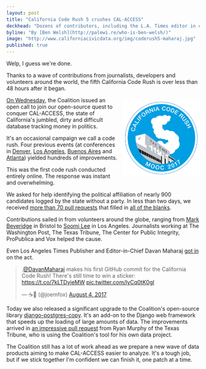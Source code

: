 ```yaml
---
layout: post
title: "California Code Rush 5 crushes CAL-ACCESS"
deckhead: "Dozens of contributors, including the L.A. Times editor in chief, combine forces in the cloud"
byline: "By [Ben Welsh](http://palewi.re/who-is-ben-welsh/)"
image: "http://www.californiacivicdata.org/img/coderush5-maharaj.jpg"
published: true
---
```


Welp, I guess we're done.

Thanks to a wave of contributions from journalists, developers and volunteers around the world, the fifth California Code Rush is over less than 48 hours after it began.

<img src="/img/coderush5.png" height="200" style="margin: 8px 0 0 14px; float:right;">

[On Wednesday](https://www.californiacivicdata.org/2017/08/02/code-rush-5/), the Coalition issued an open call to join our open-source quest to conquer CAL-ACCESS, the state of California's jumbled, dirty and difficult database tracking money in politics.

It's an occasional campaign we call a code rush. Four previous events (at conferences in [Denver](https://www.californiacivicdata.org/2016/03/07/code-rush-4/), [Los Angeles](https://www.californiacivicdata.org/2015/09/22/code-rush-3/), [Buenos Aires](https://www.californiacivicdata.org/2015/08/18/code-rush-2/) and [Atlanta](https://www.californiacivicdata.org/2015/03/11/code-rush-recap/)) yielded hundreds of improvements.

This was the first code rush conducted entirely online. The response was instant and overwhelming.

We asked for help identifying the political affiliation of nearly 900 candidates logged by the state without a party. In less than two days, we received [more than 70 pull requests](https://github.com/california-civic-data-coalition/django-calaccess-processed-data/pulls?q=is%3Apr+is%3Aclosed) that filled in [all of the blanks](https://github.com/california-civic-data-coalition/django-calaccess-processed-data/blob/master/calaccess_processed/corrections/candidate_party.csv).

Contributions sailed in from volunteers around the globe, ranging from [Mark Beveridge](https://github.com/mbeveridge) in Bristol to [Soomi Lee](https://github.com/soomilee) in Los Angeles. Journalists working at The Washington Post, The Texas Tribune, The Center for Public Integrity, ProPublica and Vox helped the cause.

Even Los Angeles Times Publisher and Editor-in-Chief Davan Maharaj [got in](https://github.com/california-civic-data-coalition/django-calaccess-processed-data/pull/179) on the act.

<blockquote class="twitter-tweet" data-lang="en"><p lang="en" dir="ltr">.<a href="https://twitter.com/DavanMaharaj">@DavanMaharaj</a> makes his first GitHub commit for the California Code Rush! There&#39;s still time to win a sticker: <a href="https://t.co/7kLTDyjeMW">https://t.co/7kLTDyjeMW</a> <a href="https://t.co/lyCq0tK0gI">pic.twitter.com/lyCq0tK0gI</a></p>&mdash; ☕🦊 (@joemfox) <a href="https://twitter.com/joemfox/status/893522692531396608">August 4, 2017</a></blockquote>
<script async src="//platform.twitter.com/widgets.js" charset="utf-8"></script>

Today we also released a significant upgrade to the Coalition's open-source library [django-postgres-copy](http://django-postgres-copy.californiacivicdata.org/en/latest/). It's an add-on to the Django web framework that speeds up the loading of large amounts of data. The improvements arrived in [an impressive pull request](https://github.com/california-civic-data-coalition/django-postgres-copy/pull/45) from Ryan Murphy of the Texas Tribune, who is using the Coalition's tool for his own data project. 

The Coalition still has a lot of work ahead as we prepare a new wave of data products aiming to make CAL-ACCESS easier to analyze. It's a tough job, but if we stick together I'm confident we can finish it, one patch at a time.
